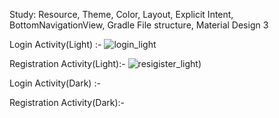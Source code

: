 Study: Resource, Theme, Color, Layout, Explicit Intent, BottomNavigationView, Gradle File structure, Material Design 3

Login Activity(Light) :-
![login_light](https://user-images.githubusercontent.com/103524945/189528677-92b60d93-d4c5-47e6-9b41-6e9810f297c9.png)

Registration Activity(Light):-
![resigister_light](https://user-images.githubusercontent.com/103524945/189528685-c1cfa778-625d-41ff-b935-30b954de8240.png))

Login Activity(Dark) :- 


Registration Activity(Dark):-
 
